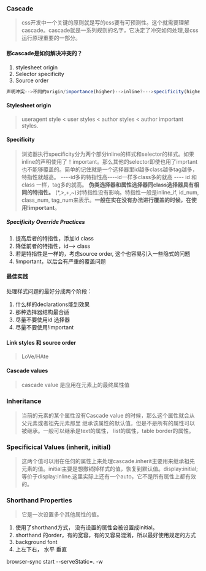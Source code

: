 ### Cascade
> css开发中一个关键的原则就是写的css要有可预测性。这个就需要理解cascade。cascade就是一系列规则的名字，它决定了冲突如何处理,是css运行原理重要的一部分。
#### 那cascade是如何解决冲突的？
> 
1. stylesheet origin
2. Selector specificity
3. Source order
```javascript
声明冲突-->不同的origin/importance(higher)-->inline?--->specificity(higher)-->source order(lator)
```
#### Stylesheet origin
> useragent style < user styles < author styles < author important styles.
#### Specificity
> 浏览器执行specificity分为两个部分inline的样式和selector的样式。如果inline的声明使用了！important。那么其他的selector即使也用了imprtant也不能够覆盖的。简单的记住就是一个选择器里id越多class越多tag越多，特指性就越高。 ----id多的特指性高----id一样多class多的就高 ---- id 和 class 一样，tag多的就高。
**伪类选择器和属性选择器同class选择器具有相同的特指性。** (*,>,+,~)对特指性没有影响。特指性一般是inline_if, id_num, class_num, tag_num来表示。**一般在实在没有办法进行覆盖的时候，在使用!important**。
##### Specificity Override Practices
> 
1. 提高后者的特指性，添加id class
2. 降低前者的特指性，id--> class
3. 若是特指性是一样的，考虑source order, 这个也容易引入一些隐式的问题
4. !important，以后会有严重的覆盖问题
#### 最佳实践 
处理样式问题的最好分成两个阶段：
1. 什么样的declarations能到效果
2. 那种选择器结构最合适
3. 尽量不要使用id 选择器
4. 尽量不要使用!important

#### Link styles 和 source order
> LoVe/HAte
#### Cascade values
> cascade value 是应用在元素上的最终属性值

### Inheritance
> 当前的元素的某个属性没有Cascade value 的时候，那么这个属性就会从父元素或者祖先元素那里 继承该属性的默认值。但是不是所有的属性可以被继承。一般可以继承是text的属性， list的属性，table border的属性。

### Specificical Values (inherit, initial)
> 这两个值可以用在任何的属性上来处理cascade.inherit主要用来继承祖先元素的值。initial主要是想撤销掉样式的值，恢复到默认值。display:initial;等价于display:inline.这里实际上还有一个auto，它不是所有属性上都有效的。

### Shorthand Properties
> 它是一次设置多个其他属性的值。
1. 使用了shorthand方式， 没有设置的属性会被设置成initial。
2. shorthand 的order，有的宽容，有的又容易混淆，所以最好使用规定的方式
3. background font
4. 上左下右， 水平  垂直




browser-sync start --serveStatic=. -w


